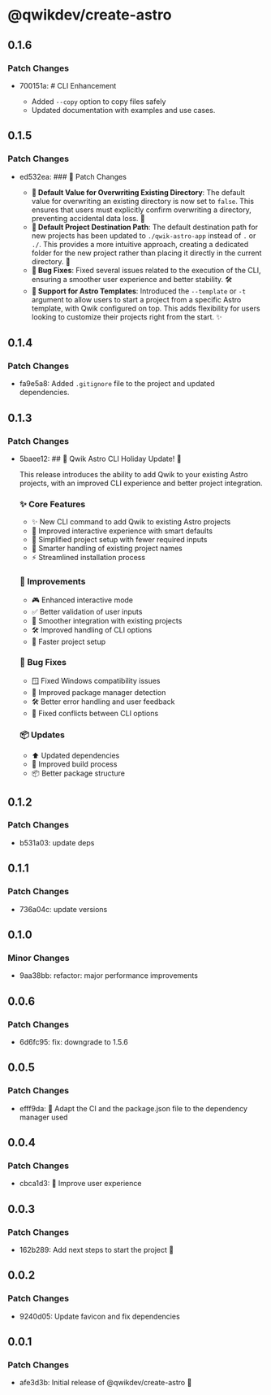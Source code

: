 # @qwikdev/create-astro

## 0.1.6

### Patch Changes

- 700151a: # CLI Enhancement

  - Added `--copy` option to copy files safely
  - Updated documentation with examples and use cases.

## 0.1.5

### Patch Changes

- ed532ea: ### 🚀 Patch Changes

  - **🔄 Default Value for Overwriting Existing Directory**:
    The default value for overwriting an existing directory is now set to `false`. This ensures that users must explicitly confirm overwriting a directory, preventing accidental data loss. 🎯
  - **📂 Default Project Destination Path**:
    The default destination path for new projects has been updated to `./qwik-astro-app` instead of `.` or `./`. This provides a more intuitive approach, creating a dedicated folder for the new project rather than placing it directly in the current directory. 📁
  - **🐞 Bug Fixes**:
    Fixed several issues related to the execution of the CLI, ensuring a smoother user experience and better stability. 🛠️
  - **🌟 Support for Astro Templates**:
    Introduced the `--template` or `-t` argument to allow users to start a project from a specific Astro template, with Qwik configured on top. This adds flexibility for users looking to customize their projects right from the start. ✨

## 0.1.4

### Patch Changes

- fa9e5a8: Added `.gitignore` file to the project and updated dependencies.

## 0.1.3

### Patch Changes

- 5baee12: ## 🎄 Qwik Astro CLI Holiday Update! 🎅

  This release introduces the ability to add Qwik to your existing Astro projects, with an improved CLI experience and better project integration.

  ### ✨ Core Features

  - ✨ New CLI command to add Qwik to existing Astro projects
  - 🚸 Improved interactive experience with smart defaults
  - 🎯 Simplified project setup with fewer required inputs
  - 🔄 Smarter handling of existing project names
  - ⚡️ Streamlined installation process

  ### 🔧 Improvements

  - 🎮 Enhanced interactive mode
  - ✅ Better validation of user inputs
  - 🔄 Smoother integration with existing projects
  - 🛠️ Improved handling of CLI options
  - 🚀 Faster project setup

  ### 🐛 Bug Fixes

  - 🪟 Fixed Windows compatibility issues
  - 🔧 Improved package manager detection
  - 🛠️ Better error handling and user feedback
  - 🔄 Fixed conflicts between CLI options

  ### 📦 Updates

  - ⬆️ Updated dependencies
  - 🔨 Improved build process
  - 📦 Better package structure

## 0.1.2

### Patch Changes

- b531a03: update deps

## 0.1.1

### Patch Changes

- 736a04c: update versions

## 0.1.0

### Minor Changes

- 9aa38bb: refactor: major performance improvements

## 0.0.6

### Patch Changes

- 6d6fc95: fix: downgrade to 1.5.6

## 0.0.5

### Patch Changes

- efff9da: 🚸 Adapt the CI and the package.json file to the dependency manager used

## 0.0.4

### Patch Changes

- cbca1d3: 🚸 Improve user experience

## 0.0.3

### Patch Changes

- 162b289: Add next steps to start the project 🚀

## 0.0.2

### Patch Changes

- 9240d05: Update favicon and fix dependencies

## 0.0.1

### Patch Changes

- afe3d3b: Initial release of @qwikdev/create-astro 🚀
